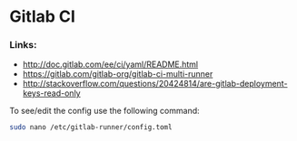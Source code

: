 # Gitlab CI

### Links:
* http://doc.gitlab.com/ee/ci/yaml/README.html
* https://gitlab.com/gitlab-org/gitlab-ci-multi-runner
* http://stackoverflow.com/questions/20424814/are-gitlab-deployment-keys-read-only

To see/edit the config use the following command:

```sh
sudo nano /etc/gitlab-runner/config.toml
```
